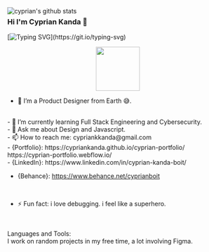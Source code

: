 
<img align="left" alt="cyprian's github stats" src="https://2e8ram2s1li74atce18qz5y1-wpengine.netdna-ssl.com/wp-content/uploads/2019/05/Coding-Bootcamp-Ratings-Dice-1024x640.png"/>

### Hi I'm Cyprian Kanda  👋
[![Typing SVG](https://readme-typing-svg.herokuapp.com/?lines=Front+end+developer;)](https://git.io/typing-svg)
<div id="header" align="center">
  <img src="https://media.giphy.com/media/zhYSVCirREeIZtONCI/giphy.gif" width="100"/>
</div>

- 🔭 I’m a Product Designer from Earth 😅.
 <br/>
- 🌱 I’m currently learning Full Stack Engineering and Cybersecurity.
 <br/>
- 💬 Ask me about Design and Javascript.
 <br/>
- 📫 How to reach me: cypriankkanda@gmail.com
<br/>
- {Portfolio}:
https://cypriankanda.github.io/cyprian-portfolio/
<br/>
 https://cyprian-portfolio.webflow.io/
<br/>
- {LinkedIn}: https://www.linkedin.com/in/cyprian-kanda-boit/
 <br/>

- {Behance}: https://www.behance.net/cyprianboit
 <br/>
 
- ⚡ Fun fact: i love debugging. i feel like a superhero.
 <br/>
 
Languages and Tools: <br/>
I work on random projects in my free time, a lot involving Figma.
 <br/>
 
 
